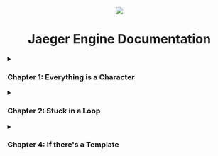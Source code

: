 <p align="center">
  <img src="https://jaeger-engine.web.app/assets/jaeger-engine.png"/>
</p>

<h1 align="center">Jaeger Engine Documentation</h1>
<details>
  <summary><h3>Chapter 1: Everything is a Character</h3></summary>
  <blockquote>
    <code>var anything = new Character({...})</code><br/>
    From the backgrounds to collision blocks, NPCs and player characters, 
    everything you see on the game screen is created using a character object.
    The Character object is defined in characters.js and contains data that is used by the game engine to decide the characters state or behaviour on screen.
  </blockquote>
  <p>
    <code>'name':'mario',</code><br/>
    Like mario, block or powerup, it's a character's name.
  </p>
  <p>
    <code>'x':50</code><br/>
    The horizontal position, visible from 0 (left) to the value of the screen width (right).
  </p>
  <p>
    <code>'y':50</code><br/>
    The vertical position, visible from 0 (top) to the value of the screen height (bottom).
  </p>
  <p>
    <code>'width':100</code><br/>
    The horizontal span, drawn from the value of x (50) to to this value of the width (100).
  </p>
  <p>
    <code>'height':100</code><br/>
    The vertical span, drawn from the value of y (50) to to this value of the height (100).
  </p>
  <p>
    <code>'direction':90</code><br/>
    The clockwise angle around its imaginary z-axis, in degrees 0/360 (up) to 90 (right), to 180 (down), to 270 (left).  
  </p>
  <p>
    <code>'speed':0</code><br/>
    The starting and current speed, how much it changes its position by.
  </p>
  <p>
    <code>'angspeed':0</code><br/>
    The starting and current angular speed, how much it changes its direction/angle by.
  </p>
  <p>
    <code>'maxspeed':10</code><br/>
    The maximum speed allowed or possible.
  </p>
  <p>
    <code>'minspeed':0</code><br/>
    The minimum speed allowed or possible.
  </p>
  <p>
    <code>'mass':9</code><br/>
    I like to call it inertial influence, this is only used when physics is turned on.
  </p>
  <p>
    <code>'acceleration':0</code><br/>
    The starting or current acceleration, how much it changes its speed by.
  </p>
  <p>
    <code>'link':'https://link-to-image'</code><br/>
    Link to the image that that visually represents this, could be a jpeg or png or animated gif.
  </p>
  <p>
    <code>'physics':true</code><br/>
    Whether physics should be used or not, physics includes inertia, gravity, friction and collisions.
  </p>
  <p>
    <code>'gravity':0.9</code><br/>
    Newt would be embarassed, but this one works without crashing your computer.
  </p>
  <p>
    <code>'friction':0.7</code><br/>
    Friction coefficient or something, it's how contact affects speed or acceleration.
  </p>
  <p>
    <code>'massphysics':false</code><br/>
    If you want to crash your computer, you can turn this on. Used for planetary physics, fluid simulations? It's more accurate but use at your CPU's risk.
  </p>
  <p>
    <code>'input':{...}</code><br/>
    User inputs this character has actions for.
  </p>
</details>
<details>
  <summary><h3>Chapter 2: Stuck in a Loop</h3></summary>
  <blockquote>
    Every character is repeatedly drawn on the screen using the data you have set in it's object. The game is made by you changing or using that data. I have provided some functions that i think will help you save time (i guess that's what a game engine is).
  </blockquote>
  <p>
    <code>anything.getvector(direction, magnitude)</code><br/>
    vec
  </p>
  <p>
    <code>anything.rotate(angspeed)</code><br/>
    vec
  </p>
  <p>
    <code>anything.rotateTo(direction, time)</code><br/>
    vec
  </p>
</details>
<details>
<summary><h3>Chapter 4: If there's a Template</h3></summary>
<p>explain templates</p>
</details>
